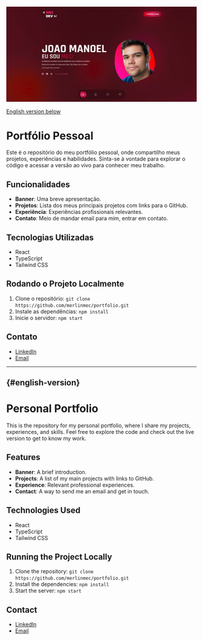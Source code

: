 [![Preview do Portfólio](./public/preview_portfolio.jpeg)](./public/preview_portfolio.jpeg)

[English version below](#english-version)

# Portfólio Pessoal

Este é o repositório do meu portfólio pessoal, onde compartilho meus projetos, experiências e habilidades. Sinta-se à vontade para explorar o código e acessar a versão ao vivo para conhecer meu trabalho.

## Funcionalidades

- **Banner**: Uma breve apresentação.
- **Projetos**: Lista dos meus principais projetos com links para o GitHub.
- **Experiência**: Experiências profissionais relevantes.
- **Contato**: Meio de mandar email para mim, entrar em contato.

## Tecnologias Utilizadas

- React
- TypeScript
- Tailwind CSS

## Rodando o Projeto Localmente

1. Clone o repositório: `git clone https://github.com/merlinmec/portfolio.git`
2. Instale as dependências: `npm install`
3. Inicie o servidor: `npm start`

## Contato

- [LinkedIn](https://www.linkedin.com/in/joao-manoel-carvalho/)
- [Email](mailto:joaomanoel190701@gmail.com)

-----------------------------------------------------------------------------------------------------------------------------------------------------------------------
## {#english-version}

# Personal Portfolio 

This is the repository for my personal portfolio, where I share my projects, experiences, and skills. Feel free to explore the code and check out the live version to get to know my work.

## Features

- **Banner**: A brief introduction.
- **Projects**: A list of my main projects with links to GitHub.
- **Experience**: Relevant professional experiences.
- **Contact**: A way to send me an email and get in touch.

## Technologies Used

- React
- TypeScript
- Tailwind CSS

## Running the Project Locally

1. Clone the repository: `git clone https://github.com/merlinmec/portfolio.git`
2. Install the dependencies: `npm install`
3. Start the server: `npm start`

## Contact

- [LinkedIn](https://www.linkedin.com/in/joao-manoel-carvalho/)
- [Email](mailto:joaomanoel190701@gmail.com)